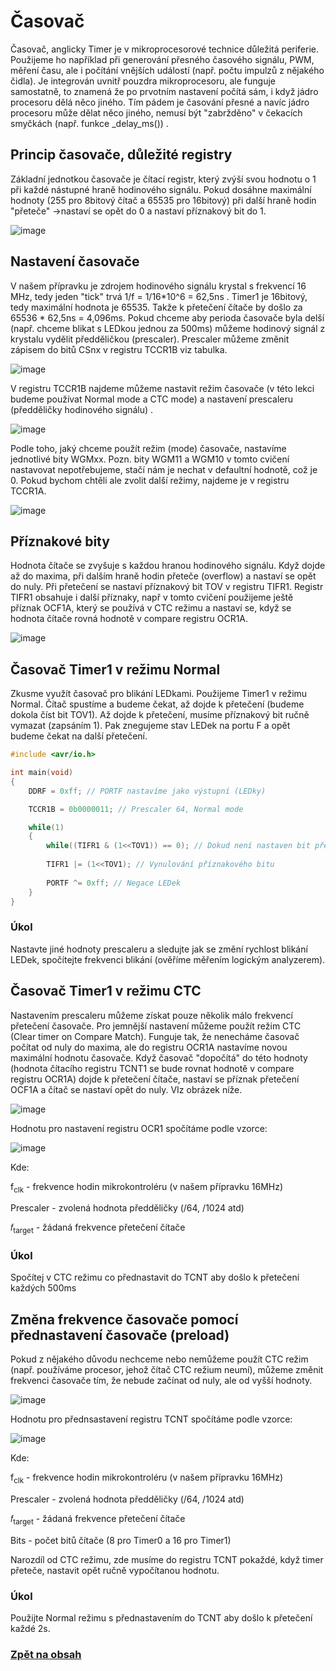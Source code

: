 # Časovač

Časovač, anglicky Timer je v mikroprocesorové technice důležitá periferie. Použijeme ho například při generování přesného časového signálu, PWM, měření času, ale i počítání vnějších událostí (např. počtu impulzů z nějakého čidla). Je integrován uvnitř pouzdra mikroprocesoru, ale funguje samostatně, to znamená že po prvotním nastavení počítá sám, i když jádro procesoru dělá něco jiného. Tím pádem je časování přesné a navíc jádro procesoru může dělat něco jiného, nemusí být "zabržděno" v čekacích smyčkách (např. funkce _delay_ms()) .

## Princip časovače, důležité registry

Základní jednotkou časovače je čítací registr, který zvýší svou hodnotu o 1 při každé nástupné hraně hodinového signálu. Pokud dosáhne maximální hodnoty (255 pro 8bitový čítač a 65535 pro 16bitový) při další hraně hodin "přeteče" ->nastaví se opět do 0 a nastaví příznakový bit do 1.

![image](https://github.com/user-attachments/assets/c4c13016-1b2d-40f1-81c7-ca5e91862b35)

## Nastavení časovače

V našem přípravku je zdrojem hodinového signálu krystal s frekvencí 16 MHz, tedy jeden "tick" trvá 1/f = 1/16*10^6 = 62,5ns . Timer1 je 16bitový, tedy maximální hodnota je 65535. Takže k přetečení čítače by došlo za 65536 *  62,5ns = 4,096ms. Pokud chceme aby perioda časovače byla delší (např. chceme blikat s LEDkou jednou za 500ms) můžeme hodinový signál z krystalu vydělit předděličkou (prescaler). Prescaler můžeme změnit zápisem do bitů CSnx v registru TCCR1B viz tabulka.

![image](https://github.com/user-attachments/assets/1aa90833-aa8f-49f3-bf8b-b20401c2be39)

V registru TCCR1B najdeme můžeme nastavit režim časovače (v této lekci budeme používat Normal mode a CTC mode) a nastavení prescaleru (předděličky hodinového signálu) .

![image](https://github.com/user-attachments/assets/03858294-1551-4f8e-a3e9-1179efdfa39f)

Podle toho, jaký chceme použít režim (mode) časovače, nastavíme jednotlivé bity WGMxx. Pozn. bity  WGM11 a WGM10 v tomto cvičení nastavovat nepotřebujeme, stačí nám je nechat v defaultní hodnotě, což je 0. Pokud bychom chtěli ale zvolit další režimy, najdeme je v registru TCCR1A. 

![image](https://github.com/user-attachments/assets/1686f100-b836-415c-a0d4-cf21dd0fff0c)



## Příznakové bity
Hodnota čítače se zvyšuje s každou hranou hodinového signálu. Když dojde až do maxima, při dalším hraně hodin přeteče (overflow) a nastaví se opět do nuly. Při přetečení se nastaví příznakový bit TOV v registru TIFR1. Registr TIFR1 obsahuje i další příznaky, např v tomto cvičení použijeme ještě příznak OCF1A, který se používá v CTC režimu a nastaví se, když se hodnota čítače rovná hodnotě v compare registru OCR1A. 

![image](https://github.com/user-attachments/assets/7e6b6389-acac-4013-b738-894638c304be)



## Časovač Timer1 v režimu Normal

Zkusme využít časovač pro blikání LEDkami. Použijeme Timer1 v režimu Normal. Čítač spustíme a budeme čekat, až dojde k přetečení (budeme dokola číst bit TOV1). Až dojde k přetečení, musíme příznakový bit ručně vymazat (zapsáním 1). Pak znegujeme stav LEDek na portu F a opět budeme čekat na další přetečení.

```C
#include <avr/io.h>

int main(void)
{
	DDRF = 0xff; // PORTF nastavíme jako výstupní (LEDky)

	TCCR1B = 0b0000011; // Prescaler 64, Normal mode

	while(1)
	{
		while((TIFR1 & (1<<TOV1)) == 0); // Dokud není nastaven bit přetečení časovače, nedělej nic
		
		TIFR1 |= (1<<TOV1); // Vynulování příznakového bitu
		
		PORTF ^= 0xff; // Negace LEDek
	}
}

```

### Úkol
Nastavte jiné hodnoty prescaleru a sledujte jak se změní rychlost blikání LEDek, spočítejte frekvenci blikání (ověříme měřením logickým analyzerem).

## Časovač Timer1 v režimu CTC
Nastavením prescaleru můžeme získat pouze několik málo frekvencí přetečení časovače. Pro jemnější nastavení můžeme použít režim CTC (Clear timer on Compare Match). Funguje tak, že nenecháme časovač počítat od nuly do maxima, ale do registru OCR1A nastavíme novou maximální hodnotu časovače. Když časovač "dopočítá" do této hodnoty (hodnota čítacího registru TCNT1 se bude rovnat hodnotě v compare registru OCR1A) dojde k přetečení čítače, nastaví se příznak přetečení OCF1A a čítač se nastaví opět do nuly. VIz obrázek níže.

![image](https://github.com/user-attachments/assets/8d2910e8-3add-4462-b892-426b771df6f6)

Hodnotu pro nastavení registru OCR1 spočítáme podle vzorce:

![image](https://github.com/user-attachments/assets/fa05b1f2-aba1-4796-b380-07afbf4027fd)

Kde:

f<sub>clk</sub>  - frekvence hodin mikrokontroléru (v našem přípravku 16MHz)

Prescaler - zvolená hodnota předděličky (/64, /1024 atd) 

𝑓<sub>target</sub> - žádaná frekvence přetečení čítače


### Úkol
Spočítej v CTC režimu co přednastavit do TCNT aby došlo k přetečení každých 500ms


## Změna frekvence časovače pomocí přednastavení časovače (preload)

Pokud z nějakého důvodu nechceme nebo nemůžeme použít CTC režim (např. používáme procesor, jehož čítač CTC režium neumí), můžeme změnit frekvenci časovače tím, že nebude začínat od nuly, ale od vyšší hodnoty.

![image](https://github.com/user-attachments/assets/065ff747-06ff-49ed-b3b2-4533922b9b37)

Hodnotu pro přednsastavení registru TCNT spočítáme podle vzorce:

![image](https://github.com/user-attachments/assets/bdaa10f3-8dca-4608-b075-b84bdd6b398c)

Kde:

f<sub>clk</sub>  - frekvence hodin mikrokontroléru (v našem přípravku 16MHz)

Prescaler - zvolená hodnota předděličky (/64, /1024 atd) 

𝑓<sub>target</sub> - žádaná frekvence přetečení čítače

Bits - počet bitů čítače (8 pro Timer0 a 16 pro Timer1)

Narozdíl od CTC režimu, zde musíme do registru TCNT pokaždé, když timer přeteče, nastavit opět ručně vypočítanou hodnotu.

### Úkol
Použijte Normal režimu s přednastavením do TCNT aby došlo k přetečení každé 2s.


### [Zpět na obsah](README.md)
